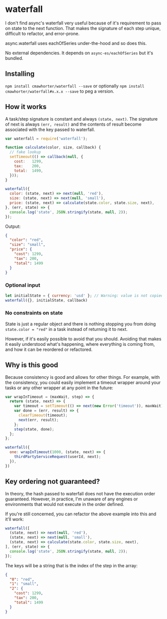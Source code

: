 # waterfall

I don't find async's waterfall very useful because of it's requirement to pass on state to the next function.  That makes the signature of each step unique, difficult to refactor, and error-prone.

async.waterfall uses eachOfSeries under-the-hood and so does this.  

No external dependencies.  It depends on `async-es/eachOfSeries` but it's bundled.

## Installing

`npm install cmawhorter/waterfall --save` or optionally `npm install cmawhorter/waterfall#x.x.x --save` to peg a version.

## How it works

A task/step signature is constant and always `(state, next)`.  The signature of next is always `(err, result)` and the contents of result become associated with the key passed to waterfall.

```js
var waterfall = require('waterfall');

function calculate(color, size, callback) {
  // fake lookup
  setTimeout(() => callback(null, {
    cost:   1299,
    tax:    200,
    total:  1499,
  }));
}

waterfall({
  color: (state, next) => next(null, 'red'),
  size: (state, next) => next(null, 'small'),
  price: (state, next) => calculate(state.color, state.size, next),
}, (err, state) => {
  console.log('state', JSON.stringify(state, null, 2));
});

```

Output:

```json
{
  "color": "red",
  "size": "small",
  "price": {
    "cost": 1299,
    "tax": 200,
    "total": 1499
  }
}
```

### Optional input

```js
let initialState = { currency: 'usd' }; // Warning: value is not copied and waterfall will modify the contents of this object
waterfall({}, initialState, callback)
```

### No constraints on state

State is just a regular object and there is nothing stopping you from doing `state.color = "red"` in a task instead of returning it to next.

However, if it's easily possible to avoid that you should.  Avoiding that makes it easily understood what's happening, where everything is coming from, and how it can be reordered or refactored.


## Why is this good

Because consistency is good and allows for other things.  For example, with the consistency, you could easily implement a timeout wrapper around your tasks or any other wrapper at any point in the future:

```js
var wrapInTimeout = (maxWait, step) => {
  return (state, next) => {
    var timeout = setTimeout(() => next(new Error('timeout')), maxWait);
    var done = (err, result) => {
      clearTimeout(timeout);
      next(err, result);
    };
    step(state, done);
  };
};

waterfall({
  one: wrapInTimeout(1000, (state, next) => {
    thirdPartyServiceRequest(userId, next);
  }),
})
```


## Key ordering not guaranteed?

In theory, the hash passed to waterfall does not have the execution order guaranteed.  However, in practice, I'm unaware of any engines or environments that would not execute in the order defined.

If you're still concerned, you can refactor the above example into this and it'll work:

```js
waterfall([
  (state, next) => next(null, 'red'),
  (state, next) => next(null, 'small'),
  (state, next) => calculate(state.color, state.size, next),
], (err, state) => {
  console.log('state', JSON.stringify(state, null, 2));
});
```

The keys will be a string that is the index of the step in the array:

```json
{
  "0": "red",
  "1": "small",
  "2": {
    "cost": 1299,
    "tax": 200,
    "total": 1499
  }
}
```
